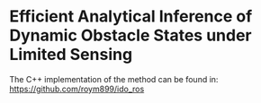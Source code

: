 # Efficient Analytical Inference of  Dynamic Obstacle States under Limited Sensing

The C++ implementation of the method can be found in: https://github.com/roym899/ido_ros